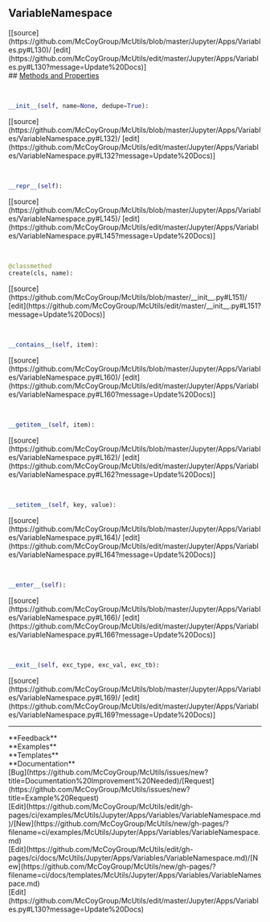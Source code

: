 ## <a id="McUtils.Jupyter.Apps.Variables.VariableNamespace">VariableNamespace</a> 

<div class="docs-source-link" markdown="1">
[[source](https://github.com/McCoyGroup/McUtils/blob/master/Jupyter/Apps/Variables.py#L130)/
[edit](https://github.com/McCoyGroup/McUtils/edit/master/Jupyter/Apps/Variables.py#L130?message=Update%20Docs)]
</div>









<div class="collapsible-section">
 <div class="collapsible-section collapsible-section-header" markdown="1">
## <a class="collapse-link" data-toggle="collapse" href="#methods" markdown="1"> Methods and Properties</a> <a class="float-right" data-toggle="collapse" href="#methods"><i class="fa fa-chevron-down"></i></a>
 </div>
 <div class="collapsible-section collapsible-section-body collapse show" id="methods" markdown="1">
 
<a id="McUtils.Jupyter.Apps.Variables.VariableNamespace.__init__" class="docs-object-method">&nbsp;</a> 
```python
__init__(self, name=None, dedupe=True): 
```
<div class="docs-source-link" markdown="1">
[[source](https://github.com/McCoyGroup/McUtils/blob/master/Jupyter/Apps/Variables/VariableNamespace.py#L132)/
[edit](https://github.com/McCoyGroup/McUtils/edit/master/Jupyter/Apps/Variables/VariableNamespace.py#L132?message=Update%20Docs)]
</div>


<a id="McUtils.Jupyter.Apps.Variables.VariableNamespace.__repr__" class="docs-object-method">&nbsp;</a> 
```python
__repr__(self): 
```
<div class="docs-source-link" markdown="1">
[[source](https://github.com/McCoyGroup/McUtils/blob/master/Jupyter/Apps/Variables/VariableNamespace.py#L145)/
[edit](https://github.com/McCoyGroup/McUtils/edit/master/Jupyter/Apps/Variables/VariableNamespace.py#L145?message=Update%20Docs)]
</div>


<a id="McUtils.Jupyter.Apps.Variables.VariableNamespace.create" class="docs-object-method">&nbsp;</a> 
```python
@classmethod
create(cls, name): 
```
<div class="docs-source-link" markdown="1">
[[source](https://github.com/McCoyGroup/McUtils/blob/master/__init__.py#L151)/
[edit](https://github.com/McCoyGroup/McUtils/edit/master/__init__.py#L151?message=Update%20Docs)]
</div>


<a id="McUtils.Jupyter.Apps.Variables.VariableNamespace.__contains__" class="docs-object-method">&nbsp;</a> 
```python
__contains__(self, item): 
```
<div class="docs-source-link" markdown="1">
[[source](https://github.com/McCoyGroup/McUtils/blob/master/Jupyter/Apps/Variables/VariableNamespace.py#L160)/
[edit](https://github.com/McCoyGroup/McUtils/edit/master/Jupyter/Apps/Variables/VariableNamespace.py#L160?message=Update%20Docs)]
</div>


<a id="McUtils.Jupyter.Apps.Variables.VariableNamespace.__getitem__" class="docs-object-method">&nbsp;</a> 
```python
__getitem__(self, item): 
```
<div class="docs-source-link" markdown="1">
[[source](https://github.com/McCoyGroup/McUtils/blob/master/Jupyter/Apps/Variables/VariableNamespace.py#L162)/
[edit](https://github.com/McCoyGroup/McUtils/edit/master/Jupyter/Apps/Variables/VariableNamespace.py#L162?message=Update%20Docs)]
</div>


<a id="McUtils.Jupyter.Apps.Variables.VariableNamespace.__setitem__" class="docs-object-method">&nbsp;</a> 
```python
__setitem__(self, key, value): 
```
<div class="docs-source-link" markdown="1">
[[source](https://github.com/McCoyGroup/McUtils/blob/master/Jupyter/Apps/Variables/VariableNamespace.py#L164)/
[edit](https://github.com/McCoyGroup/McUtils/edit/master/Jupyter/Apps/Variables/VariableNamespace.py#L164?message=Update%20Docs)]
</div>


<a id="McUtils.Jupyter.Apps.Variables.VariableNamespace.__enter__" class="docs-object-method">&nbsp;</a> 
```python
__enter__(self): 
```
<div class="docs-source-link" markdown="1">
[[source](https://github.com/McCoyGroup/McUtils/blob/master/Jupyter/Apps/Variables/VariableNamespace.py#L166)/
[edit](https://github.com/McCoyGroup/McUtils/edit/master/Jupyter/Apps/Variables/VariableNamespace.py#L166?message=Update%20Docs)]
</div>


<a id="McUtils.Jupyter.Apps.Variables.VariableNamespace.__exit__" class="docs-object-method">&nbsp;</a> 
```python
__exit__(self, exc_type, exc_val, exc_tb): 
```
<div class="docs-source-link" markdown="1">
[[source](https://github.com/McCoyGroup/McUtils/blob/master/Jupyter/Apps/Variables/VariableNamespace.py#L169)/
[edit](https://github.com/McCoyGroup/McUtils/edit/master/Jupyter/Apps/Variables/VariableNamespace.py#L169?message=Update%20Docs)]
</div>
 </div>
</div>












---


<div markdown="1" class="text-secondary">
<div class="container">
  <div class="row">
   <div class="col" markdown="1">
**Feedback**   
</div>
   <div class="col" markdown="1">
**Examples**   
</div>
   <div class="col" markdown="1">
**Templates**   
</div>
   <div class="col" markdown="1">
**Documentation**   
</div>
   <div class="col" markdown="1">
   
</div>
   <div class="col" markdown="1">
   
</div>
   <div class="col" markdown="1">
   
</div>
</div>
  <div class="row">
   <div class="col" markdown="1">
[Bug](https://github.com/McCoyGroup/McUtils/issues/new?title=Documentation%20Improvement%20Needed)/[Request](https://github.com/McCoyGroup/McUtils/issues/new?title=Example%20Request)   
</div>
   <div class="col" markdown="1">
[Edit](https://github.com/McCoyGroup/McUtils/edit/gh-pages/ci/examples/McUtils/Jupyter/Apps/Variables/VariableNamespace.md)/[New](https://github.com/McCoyGroup/McUtils/new/gh-pages/?filename=ci/examples/McUtils/Jupyter/Apps/Variables/VariableNamespace.md)   
</div>
   <div class="col" markdown="1">
[Edit](https://github.com/McCoyGroup/McUtils/edit/gh-pages/ci/docs/McUtils/Jupyter/Apps/Variables/VariableNamespace.md)/[New](https://github.com/McCoyGroup/McUtils/new/gh-pages/?filename=ci/docs/templates/McUtils/Jupyter/Apps/Variables/VariableNamespace.md)   
</div>
   <div class="col" markdown="1">
[Edit](https://github.com/McCoyGroup/McUtils/edit/master/Jupyter/Apps/Variables.py#L130?message=Update%20Docs)   
</div>
   <div class="col" markdown="1">
   
</div>
   <div class="col" markdown="1">
   
</div>
   <div class="col" markdown="1">
   
</div>
</div>
</div>
</div>